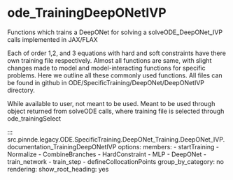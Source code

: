 # ode_TrainingDeepONetIVP

Functions which trains a DeepONet for solving a solveODE_DeepONet_IVP calls implemented in JAX/FLAX

Each of order 1,2, and 3 equations with hard and soft constraints have there own training file respectively. Almost all functions are same, with slight changes made to model and model-interacting functions for specific problems. Here we outline all these commonly used functions. All files can be found in github in ODE/SpecificTraining/DeepONet/DeepONetIVP directory.

While available to user, not meant to be used. Meant to be used through
object returned from solveODE calls, where training file is selected through ode_trainingSelect

::: src.pinnde.legacy.ODE.SpecificTraining.DeepONet_Training.DeepONet_IVP.documentation_TrainingDeepONetIVP
    options:
        members:
            - startTraining
            - Normalize
            - CombineBranches
            - HardConstraint
            - MLP
            - DeepONet
            - train_network
            - train_step
            - defineCollocationPoints
        group_by_category: no
    rendering:
      show_root_heading: yes
